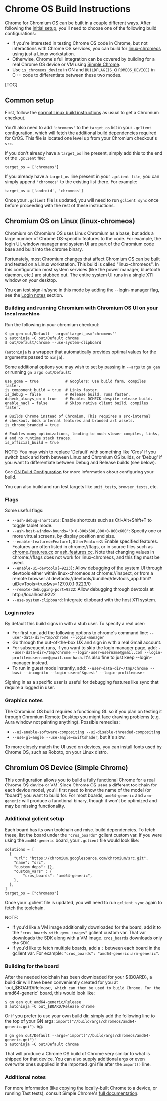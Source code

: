 # Chrome OS Build Instructions

Chrome for Chromium OS can be built in a couple different ways. After following
the [initial setup](#common-setup), you'll need to choose one of the following
build configurations:

- If you're interested in testing Chrome OS code in Chrome, but not interactions
  with Chrome OS services, you can build for
  [linux-chromeos](#Chromium-OS-on-Linux-linux_chromeos) using just a Linux
  workstation.
- Otherwise, Chrome's full integration can be covered by building for a real
  Chrome OS device or VM using [Simple Chrome](#Chromium-OS-Device-Simple-Chrome).
- Use `is_chromeos_device` in GN and `BUILDFLAG(IS_CHROMEOS_DEVICE)` in C++ code
  to differentiate between these two modes.

[TOC]

## Common setup

First, follow the [normal Linux build
instructions](https://chromium.googlesource.com/chromium/src/+/main/docs/linux/build_instructions.md)
as usual to get a Chromium checkout.

You'll also need to add `'chromeos'` to the `target_os` list in your `.gclient`
configuration, which will fetch the additional build dependencies required for
CrOS. This file is located one level up from your Chromium checkout's `src`.

If you don't already have a `target_os` line present, simply add this to the
end of the `.gclient` file:

    target_os = ['chromeos']

If you already have a `target_os` line present in your `.gclient file`, you can
simply append `'chromeos'` to the existing list there. For example:

    target_os = ['android', 'chromeos']

Once your `.gclient` file is updated, you will need to run `gclient sync` once
before proceeding with the rest of these instructions.

## Chromium OS on Linux (linux-chromeos)

Chromium on Chromium OS uses Linux Chromium as a base, but adds a large number
of Chrome OS-specific features to the code. For example, the login UI, window
manager and system UI are part of the Chromium code base and built into the
chrome binary.

Fortunately, most Chromium changes that affect Chromium OS can be built and
tested on a Linux workstation. This build is called "linux-chromeos". In this
configuration most system services (like the power manager, bluetooth daemon,
etc.) are stubbed out. The entire system UI runs in a single X11 window on your
desktop.

You can test sign-in/sync in this mode by adding the --login-manager flag, see
the [Login notes](#Login-notes) section.

### Building and running Chromium with Chromium OS UI on your local machine

Run the following in your chromium checkout:

    $ gn gen out/Default --args='target_os="chromeos"'
    $ autoninja -C out/Default chrome
    $ out/Default/chrome --use-system-clipboard

(`autoninja` is a wrapper that automatically provides optimal values for the
arguments passed to `ninja`).

Some additional options you may wish to set by passing in `--args` to `gn gen`
or running `gn args out/Default`:

    use_goma = true            # Googlers: Use build farm, compiles faster.
    is_component_build = true  # Links faster.
    is_debug = false           # Release build, runs faster.
    dcheck_always_on = true    # Enables DCHECK despite release build.
    enable_nacl = false        # Skips native client build, compiles faster.

    # Builds Chrome instead of Chromium. This requires a src-internal
    # checkout. Adds internal features and branded art assets.
    is_chrome_branded = true

    # Enables many optimizations, leading to much slower compiles, links,
    # and no runtime stack traces.
    is_official_build = true

NOTE: You may wish to replace 'Default' with something like 'Cros' if
you switch back and forth between Linux and Chromium OS builds, or 'Debug'
if you want to differentiate between Debug and Release builds (see below).

See [GN Build Configuration](https://www.chromium.org/developers/gn-build-configuration)
for more information about configuring your build.

You can also build and run test targets like `unit_tests`, `browser_tests`, etc.

### Flags

Some useful flags:

*    `--ash-debug-shortcuts`: Enable shortcuts such as Ctl+Alt+Shift+T to toggle
     tablet mode.
*    `--ash-host-window-bounds="0+0-800x600,800+0-800x600"`: Specify one or more
     virtual screens, by display position and size.
*    `--enable-features=Feature1,OtherFeature2`: Enable specified features.
     Features are often listed in chrome://flags, or in source files such as
     [chrome_features.cc](https://source.chromium.org/chromium/chromium/src/+/main:chrome/common/chrome_features.cc)
     or [ash_features.cc](https://source.chromium.org/chromium/chromium/src/+/main:ash/constants/ash_features.cc).
     Note that changing values in chrome://flags does not work for
     linux-chromeos, and this flag must be used.
*    `--enable-ui-devtools[=9223]`: Allow debugging of the system UI through
     devtools either within linux-chromeos at chrome://inspect, or from a remote
     browser at
     devtools://devtools/bundled/devtools_app.html?uiDevTools=true&ws=127.0.0.1:9223/0
*    `--remote-debugging-port=9222`: Allow debugging through devtools at
     http://localhost:9222
*    `--use-system-clipboard`: Integrate clipboard with the host X11 system.

### Login notes

By default this build signs in with a stub user. To specify a real user:

*   For first run, add the following options to chrome's command line:
    `--user-data-dir=/tmp/chrome --login-manager`
*   Go through the out-of-the-box UX and sign in with a real Gmail account.
*   For subsequent runs, if you want to skip the login manager page, add:
    `--user-data-dir=/tmp/chrome --login-user=username@gmail.com
    --login-profile=username@gmail.com-hash`. It's also fine to just keep
    --login-manager instead.
*   To run in guest mode instantly, add:
    `--user-data-dir=/tmp/chrome --bwsi --incognito --login-user='$guest'
    --login-profile=user`

Signing in as a specific user is useful for debugging features like sync
that require a logged in user.

### Graphics notes

The Chromium OS build requires a functioning GL so if you plan on
testing it through Chromium Remote Desktop you might face drawing
problems (e.g. Aura window not painting anything). Possible remedies:

*   `--ui-enable-software-compositing --ui-disable-threaded-compositing`
*   `--use-gl=angle --use-angle=swiftshader`, but it's slow.

To more closely match the UI used on devices, you can install fonts used
by Chrome OS, such as Roboto, on your Linux distro.

## Chromium OS Device (Simple Chrome)

This configuration allows you to build a fully functional Chrome for a real
Chrome OS device or VM. Since Chrome OS uses a different toolchain for each
device model, you'll first need to know the name of the model (or "board") you
want to build for. For most boards, `amd64-generic` and `arm-generic` will
produce a functional binary, though it won't be optimized and may be missing
functionality.

### Additional gclient setup

Each board has its own toolchain and misc. build dependencies. To fetch these,
list the board under the `"cros_boards"` gclient custom var. If you were using
the `amd64-generic` board, your `.gclient` file would look like:
```
solutions = [
  {
    "url": "https://chromium.googlesource.com/chromium/src.git",
    "name": "src",
    "custom_deps": {},
    "custom_vars" : {
        "cros_boards": "amd64-generic",
    },
  },
]
target_os = ["chromeos"]
```
Once your .gclient file is updated, you will need to run `gclient sync` again
to fetch the toolchain.

NOTE:
 - If you'd like a VM image additionally downloaded for the board, add it to the
   `"cros_boards_with_qemu_images"` gclient custom var. That var downloads the
   SDK along with a VM image. `cros_boards` downloads only the SDK.
 - If you'd like to fetch multiple boards, add a `:` between each board in the
   gclient var. For example: `"cros_boards": "amd64-generic:arm-generic"`.

### Building for the board

After the needed toolchain has been downloaded for your ${BOARD}, a build dir
will have been conveniently created for you at `out_$BOARD/Release`, which can
then be used to build Chrome. For the `amd64-generic` board, this would
look like:

    $ gn gen out_amd64-generic/Release
    $ autoninja -C out_$BOARD/Release chrome

Or if you prefer to use your own build dir, simply add the following line to the
top of your GN args: `import("//build/args/chromeos/amd64-generic.gni")`. eg:

    $ gn gen out/Default --args='import("//build/args/chromeos/amd64-generic.gni")'
    $ autoninja -C out/Default chrome

That will produce a Chrome OS build of Chrome very similar to what is shipped
for that device. You can also supply additional args or even overwrite ones
supplied in the imported .gni file after the `import()` line.

### Additional notes

For more information (like copying the locally-built Chrome to a device, or
running Tast tests), consult Simple Chrome's
[full documentation](https://chromium.googlesource.com/chromiumos/docs/+/main/simple_chrome_workflow.md).
